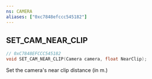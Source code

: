 ```yaml
---
ns: CAMERA
aliases: ["0xc7848efccc545182"]
---
```

## SET_CAM_NEAR_CLIP

```c
// 0xC7848EFCCC545182
void SET_CAM_NEAR_CLIP(Camera camera, float NearClip);
```

Set the camera's near clip distance (in m.)

